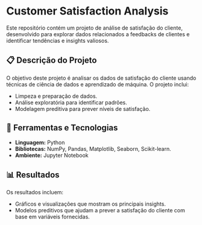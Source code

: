 # Customer Satisfaction Analysis

Este repositório contém um projeto de análise de satisfação do cliente, desenvolvido para explorar dados relacionados a feedbacks de clientes e identificar tendências e insights valiosos.  

## 📋 Descrição do Projeto

O objetivo deste projeto é analisar os dados de satisfação do cliente usando técnicas de ciência de dados e aprendizado de máquina. O projeto inclui:  
- Limpeza e preparação de dados.  
- Análise exploratória para identificar padrões.  
- Modelagem preditiva para prever níveis de satisfação.  

## 🧰 Ferramentas e Tecnologias

- **Linguagem:** Python  
- **Bibliotecas:** NumPy, Pandas, Matplotlib, Seaborn, Scikit-learn.  
- **Ambiente:** Jupyter Notebook  

## 📊 Resultados

Os resultados incluem:  
- Gráficos e visualizações que mostram os principais insights.  
- Modelos preditivos que ajudam a prever a satisfação do cliente com base em variáveis fornecidas.  
